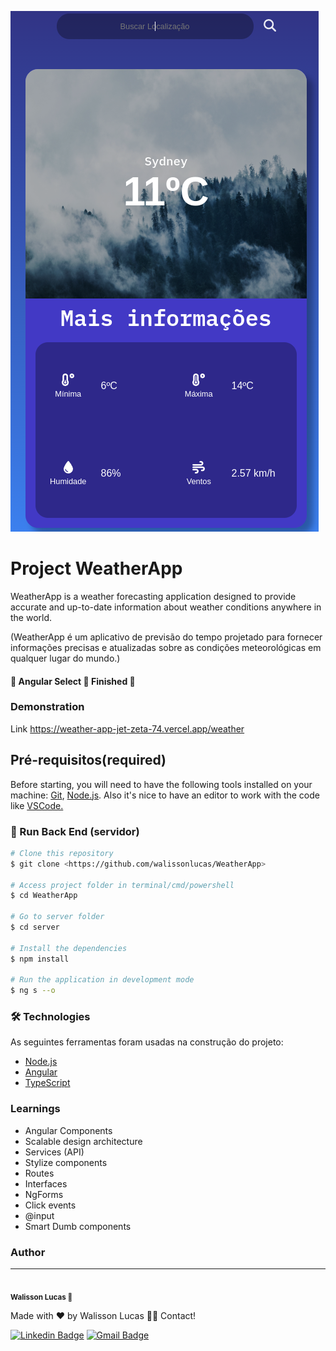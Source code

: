 
![Logo](https://github.com/walissonlucas/WeatherApp/blob/main/src/assets/WeatherApp.png)


# Project WeatherApp

WeatherApp is a weather forecasting application designed to provide accurate and up-to-date information about weather conditions anywhere in the world.

(WeatherApp é um aplicativo de previsão do tempo projetado para fornecer informações precisas e atualizadas sobre as condições meteorológicas em qualquer lugar do mundo.)



#### 🚧  Angular Select 🚀 Finished  🚧

### Demonstration

Link
https://weather-app-jet-zeta-74.vercel.app/weather

## Pré-requisitos(required)

Before starting, you will need to have the following tools installed on your machine:
[Git](https://git-scm.com), [Node.js](https://nodejs.org/en/). 
Also it's nice to have an editor to work with the code like [VSCode.](https://code.visualstudio.com/)

### 🎲 Run Back End (servidor)

```bash
# Clone this repository
$ git clone <https://github.com/walissonlucas/WeatherApp>

# Access project folder in terminal/cmd/powershell
$ cd WeatherApp

# Go to server folder
$ cd server

# Install the dependencies
$ npm install

# Run the application in development mode
$ ng s --o

```

### 🛠 Technologies

As seguintes ferramentas foram usadas na construção do projeto:

- [Node.js](https://nodejs.org/en/)
- [Angular](https://angular.io/)
- [TypeScript](https://www.typescriptlang.org/)
### Learnings

- Angular Components
- Scalable design architecture
- Services (API)
- Stylize components
- Routes
- Interfaces
- NgForms
- Click events
- @input
- Smart Dumb components

### Author
---

 <img style="border-radius: 50%;" src="https://github.com/walissonlucas.png" width="100px;" alt=""/>
 <br />
 <sub><b>Walisson Lucas 🚀</b></sub></a> 

Made with ❤️ by Walisson Lucas 👋🏽 Contact!

[![Linkedin Badge](https://img.shields.io/badge/-Walisson-blue?style=flat-square&logo=Linkedin&logoColor=white&link=https://www.linkedin.com/in/tgmarinho/)](https://www.linkedin.com/in/walisson-lucas-sabino-dos-santos-a47b32141/) 
[![Gmail Badge](https://img.shields.io/badge/-walissonlucas1997@gmail.com-c14438?style=flat-square&logo=Gmail&logoColor=white&link=mailto:tgmarinho@gmail.com)](mailto:walissonlucas1997@gmail.com)
